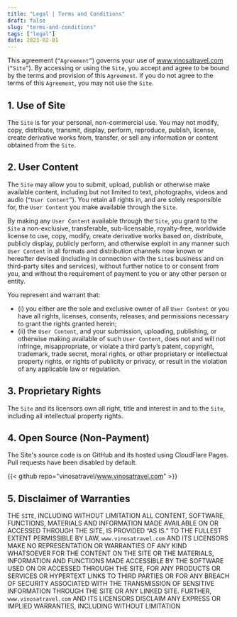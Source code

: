```yaml
---
title: "Legal | Terms and Conditions"
draft: false
slug: "terms-and-conditions"
tags: ["legal"]
date: 2023-02-01
---
```



This agreement (`“Agreement”`) governs your use of www.vinosatravel.com (`“Site”`). By accessing or using the `Site`, you accept and agree to be bound by the terms and provision of this `Agreement`. If you do not agree to the terms of this `Agreement`, you may not use the `Site`.

## 1. Use of Site

The `Site` is for your personal, non-commercial use. You may not modify, copy, distribute, transmit, display, perform, reproduce, publish, license, create derivative works from, transfer, or sell any information or content obtained from the `Site`.

## 2. User Content

The `Site` may allow you to submit, upload, publish or otherwise make available content, including but not limited to text, photographs, videos and audio (`“User Content”`). You retain all rights in, and are solely responsible for, the `User Content` you make available through the `Site`.

By making any `User Content` available through the `Site`, you grant to the `Site` a non-exclusive, transferable, sub-licensable, royalty-free, worldwide license to use, copy, modify, create derivative works based on, distribute, publicly display, publicly perform, and otherwise exploit in any manner such `User Content` in all formats and distribution channels now known or hereafter devised (including in connection with the `Site`s business and on third-party sites and services), without further notice to or consent from you, and without the requirement of payment to you or any other person or entity.

You represent and warrant that: 
- (i) you either are the sole and exclusive owner of all `User Content` or you have all rights, licenses, consents, releases, and permissions necessary to grant the rights granted herein; 
- (ii) the `User Content`, and your submission, uploading, publishing, or otherwise making available of such `User Content`, does not and will not infringe, misappropriate, or violate a third party’s patent, copyright, trademark, trade secret, moral rights, or other proprietary or intellectual property rights, or rights of publicity or privacy, or result in the violation of any applicable law or regulation.

## 3. Proprietary Rights

The `Site` and its licensors own all right, title and interest in and to the `Site`, including all intellectual property rights.

## 4. Open Source (Non-Payment)

The Site's source code is on GitHub and its hosted using CloudFlare Pages. Pull requests have been disabled by default.

{{< github repo="vinosatravel/www.vinosatravel.com" >}}

## 5. Disclaimer of Warranties

THE `SITE`, INCLUDING WITHOUT LIMITATION ALL CONTENT, SOFTWARE, FUNCTIONS, MATERIALS AND INFORMATION MADE AVAILABLE ON OR ACCESSED THROUGH THE SITE, IS PROVIDED “AS IS.” TO THE FULLEST EXTENT PERMISSIBLE BY LAW, `www.vinosatravel.com` AND ITS LICENSORS MAKE NO REPRESENTATION OR WARRANTIES OF ANY KIND WHATSOEVER FOR THE CONTENT ON THE SITE OR THE MATERIALS, INFORMATION AND FUNCTIONS MADE ACCESSIBLE BY THE SOFTWARE USED ON OR ACCESSED THROUGH THE SITE, FOR ANY PRODUCTS OR SERVICES OR HYPERTEXT LINKS TO THIRD PARTIES OR FOR ANY BREACH OF SECURITY ASSOCIATED WITH THE TRANSMISSION OF SENSITIVE INFORMATION THROUGH THE SITE OR ANY LINKED SITE. FURTHER, `www.vinosatravel.com` AND ITS LICENSORS DISCLAIM ANY EXPRESS OR IMPLIED WARRANTIES, INCLUDING WITHOUT LIMITATION
